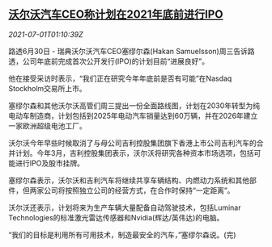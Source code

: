 <!--1625103063000-->
[沃尔沃汽车CEO称计划在2021年底前进行IPO](https://cn.reuters.com/article/volvo-ceo-ipo-plan-0701-idCNKCS2E72ZQ)
------

<div><i>2021-07-01T01:10:39Z</i></div><p>路透6月30日 - 瑞典沃尔沃汽车CEO塞缪尔森(Hakan Samuelsson)周三告诉路透，公司年底前完成首次公开发行(IPO)的计划目前“进展良好”。</p><p>他在接受采访时表示，“我们正在研究今年年底前是否有可能”在Nasdaq Stockholm交易所上市。</p><p>塞缪尔森和其他沃尔沃高管们周三提出一份全面路线图，计划在2030年转型为纯电动车制造商，计划包括到2025年电动汽车销量达到60万辆，并在2026年建立一家欧洲超级电池工厂。</p><p>沃尔沃今年早些时候取消了与母公司吉利控股集团旗下香港上市公司吉利汽车的合并计划。今年3月，吉利控股集团表示，沃尔沃将研究各种资本市场选项，包括可能进行IPO及股市挂牌。</p><p>塞缪尔森表示，沃尔沃和吉利汽车将继续共享车辆结构、内燃动力系统和其他部件，但两家公司将按照独立公司的经营方式，在合作时保持“一定距离”。</p><p>沃尔沃还表示，计划将来为生产车辆大量配备自动驾驶技术，包括Luminar Technologies的标准激光雷达传感器和Nvidia(辉达/英伟达)的电脑。</p><p>“我们的目标是利用所有可用技术，制造最安全的汽车，”塞缪尔森说。(完)</p>
